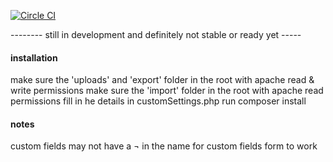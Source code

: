 [![Circle CI](https://circleci.com/gh/juno-media/youtrack-csv/tree/master.svg?style=svg)](https://circleci.com/gh/juno-media/youtrack-csv/tree/master)

-------- still in development and definitely not stable or ready yet -----

#### installation
make sure the 'uploads' and 'export' folder in the root with apache read & write permissions
make sure the 'import' folder in the root with apache read permissions
fill in he details in customSettings.php
run composer install

#### notes
custom fields may not have a ¬ in the name for custom fields form to work